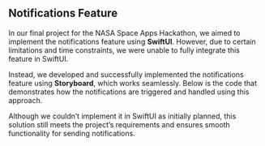 ## Notifications Feature 

In our final project for the NASA Space Apps Hackathon, we aimed to implement the notifications feature using **SwiftUI**. However, due to certain limitations and time constraints, we were unable to fully integrate this feature in SwiftUI.

Instead, we developed and successfully implemented the notifications feature using **Storyboard**, which works seamlessly. Below is the code that demonstrates how the notifications are triggered and handled using this approach.

Although we couldn’t implement it in SwiftUI as initially planned, this solution still meets the project’s requirements and ensures smooth functionality for sending notifications.


